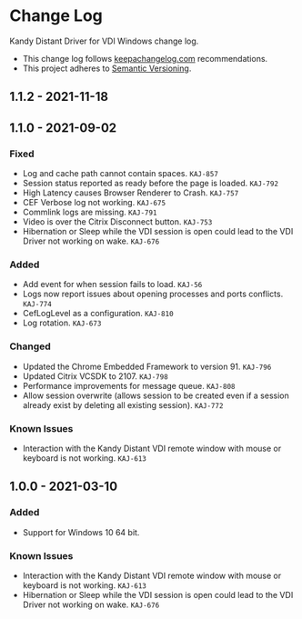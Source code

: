 # Change Log

Kandy Distant Driver for VDI Windows change log.

- This change log follows [keepachangelog.com](http://keepachangelog.com/) recommendations.
- This project adheres to [Semantic Versioning](http://semver.org/).

## 1.1.2 - 2021-11-18

## 1.1.0 - 2021-09-02

### Fixed

- Log and cache path cannot contain spaces. `KAJ-857`
- Session status reported as ready before the page is loaded. `KAJ-792`
- High Latency causes Browser Renderer to Crash. `KAJ-757`
- CEF Verbose log not working. `KAJ-675`
- Commlink logs are missing. `KAJ-791`
- Video is over the Citrix Disconnect button. `KAJ-753`
- Hibernation or Sleep while the VDI session is open could lead to the VDI Driver not working on wake. `KAJ-676`

### Added

- Add event for when session fails to load. `KAJ-56`
- Logs now report issues about opening processes and ports conflicts. `KAJ-774`
- CefLogLevel as a configuration. `KAJ-810`
- Log rotation. `KAJ-673`

### Changed

- Updated the Chrome Embedded Framework to version 91. `KAJ-796`
- Updated Citrix VCSDK to 2107. `KAJ-798`
- Performance improvements for message queue. `KAJ-808`
- Allow session overwrite (allows session to be created even if a session already exist by deleting all existing session). `KAJ-772`

### Known Issues

- Interaction with the Kandy Distant VDI remote window with mouse or keyboard is not working. `KAJ-613`

## 1.0.0 - 2021-03-10

### Added

- Support for Windows 10 64 bit.

### Known Issues

- Interaction with the Kandy Distant VDI remote window with mouse or keyboard is not working. `KAJ-613`
- Hibernation or Sleep while the VDI session is open could lead to the VDI Driver not working on wake. `KAJ-676`
